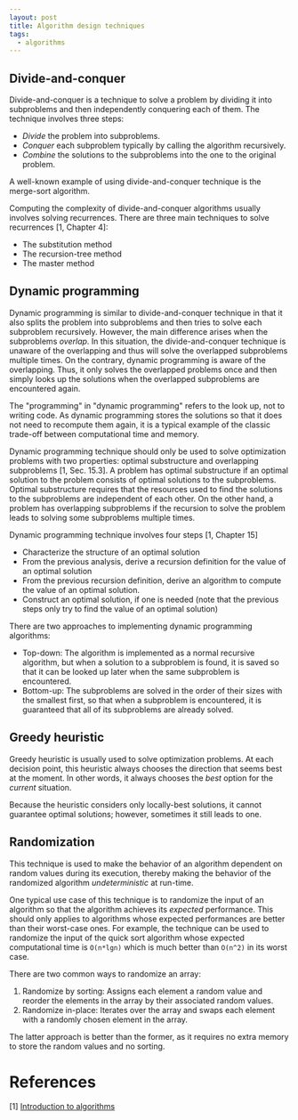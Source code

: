 ```yaml
---
layout: post
title: Algorithm design techniques
tags:
  - algorithms
---
```


## Divide-and-conquer

Divide-and-conquer is a technique to solve a problem by dividing it into subproblems and then independently conquering each of them. The technique involves three steps:

  - _Divide_ the problem into subproblems.
  - _Conquer_ each subproblem typically by calling the algorithm recursively.
  - _Combine_ the solutions to the subproblems into the one to the original problem.

A well-known example of using divide-and-conquer technique is the merge-sort algorithm.

<!--break-->

Computing the complexity of divide-and-conquer algorithms usually involves solving recurrences. There are three main techniques to solve recurrences [1, Chapter 4]:

  - The substitution method
  - The recursion-tree method
  - The master method

## Dynamic programming

Dynamic programming is similar to divide-and-conquer technique in that it also splits the problem into subproblems and then tries to solve each subproblem recursively. However, the main difference arises when the subproblems _overlap_. In this situation, the divide-and-conquer technique is unaware of the overlapping and thus will solve the overlapped subproblems multiple times. On the contrary, dynamic programming is aware of the overlapping. Thus, it only solves the overlapped problems once and then simply looks up the solutions when the overlapped subproblems are encountered again.

The "programming" in "dynamic programming" refers to the look up, not to writing code. As dynamic programming stores the solutions so that it does not need to recompute them again, it is a typical example of the classic trade-off between computational time and memory.

Dynamic programming technique should only be used to solve optimization problems with two properties: optimal substructure and overlapping subproblems [1, Sec. 15.3]. A problem has optimal substructure if an optimal solution to the problem consists of optimal solutions to the subproblems. Optimal substructure requires that the resources used to find the solutions to the subproblems are independent of each other. On the other hand, a problem has overlapping subproblems if the recursion to solve the problem leads to solving some subproblems multiple times.

Dynamic programming technique involves four steps [1, Chapter 15]

  - Characterize the structure of an optimal solution
  - From the previous analysis, derive a recursion definition for the value of an optimal solution
  - From the previous recursion definition, derive an algorithm to compute the value of an optimal solution.
  - Construct an optimal solution, if one is needed (note that the previous steps only try to find the value of an optimal solution)

There are two approaches to implementing dynamic programming algorithms:

  - Top-down: The algorithm is implemented as a normal recursive algorithm, but when a solution to a subproblem is found, it is saved so that it can be looked up later when the same subproblem is encountered.
  - Bottom-up: The subproblems are solved in the order of their sizes with the smallest first, so that when a subproblem is encountered, it is guaranteed that all of its subproblems are already solved.

## Greedy heuristic

Greedy heuristic is usually used to solve optimization problems. At each decision point, this heuristic always chooses the direction that seems best at the moment. In other words, it always chooses the _best_ option for the _current_ situation.

Because the heuristic considers only locally-best solutions, it cannot guarantee optimal solutions; however, sometimes it still leads to one.

## Randomization

This technique is used to make the behavior of an algorithm dependent on random values during its execution, thereby making the behavior of the randomized algorithm _undeterministic_ at run-time.

One typical use case of this technique is to randomize the input of an algorithm so that the algorithm achieves its _expected_ performance. This should only applies to algorithms whose expected performances are better than their worst-case ones. For example, the technique can be used to randomize the input of the quick sort algorithm whose expected computational time is `O(n*lgn)` which is much better than `O(n^2)`  in its worst case.

There are two common ways to randomize an array:
  
  1. Randomize by sorting: Assigns each element a random value and reorder the elements in the array by their associated random values.
  2. Randomize in-place: Iterates over the array and swaps each element with a randomly chosen element in the array. 

The latter approach is better than the former, as it requires no extra memory to store the random values and no sorting.

# References

[1] [Introduction to algorithms](http://www.amazon.com/Introduction-Algorithms-3rd-MIT-Press/dp/0262033844/ref=sr_1_1?s=books&ie=UTF8&qid=1461439930&sr=1-1&keywords=introduction+to+algorithms)
